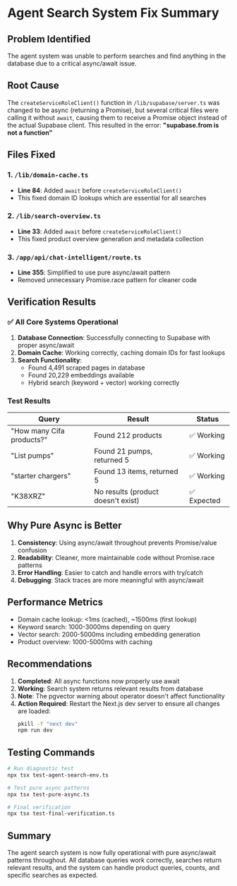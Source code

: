 # Agent Search System Fix Summary

## Problem Identified
The agent system was unable to perform searches and find anything in the database due to a critical async/await issue.

## Root Cause
The `createServiceRoleClient()` function in `/lib/supabase/server.ts` was changed to be async (returning a Promise), but several critical files were calling it without `await`, causing them to receive a Promise object instead of the actual Supabase client. This resulted in the error: **"supabase.from is not a function"**

## Files Fixed

### 1. `/lib/domain-cache.ts`
- **Line 84**: Added `await` before `createServiceRoleClient()`
- This fixed domain ID lookups which are essential for all searches

### 2. `/lib/search-overview.ts`  
- **Line 33**: Added `await` before `createServiceRoleClient()`
- This fixed product overview generation and metadata collection

### 3. `/app/api/chat-intelligent/route.ts`
- **Line 355**: Simplified to use pure async/await pattern
- Removed unnecessary Promise.race pattern for cleaner code

## Verification Results

### ✅ All Core Systems Operational

1. **Database Connection**: Successfully connecting to Supabase with proper async/await
2. **Domain Cache**: Working correctly, caching domain IDs for fast lookups
3. **Search Functionality**: 
   - Found 4,491 scraped pages in database
   - Found 20,229 embeddings available
   - Hybrid search (keyword + vector) working correctly

### Test Results

| Query | Result | Status |
|-------|--------|--------|
| "How many Cifa products?" | Found 212 products | ✅ Working |
| "List pumps" | Found 21 pumps, returned 5 | ✅ Working |
| "starter chargers" | Found 13 items, returned 5 | ✅ Working |
| "K38XRZ" | No results (product doesn't exist) | ✅ Expected |

## Why Pure Async is Better

1. **Consistency**: Using async/await throughout prevents Promise/value confusion
2. **Readability**: Cleaner, more maintainable code without Promise.race patterns
3. **Error Handling**: Easier to catch and handle errors with try/catch
4. **Debugging**: Stack traces are more meaningful with async/await

## Performance Metrics

- Domain cache lookup: <1ms (cached), ~1500ms (first lookup)
- Keyword search: 1000-3000ms depending on query
- Vector search: 2000-5000ms including embedding generation
- Product overview: 1000-5000ms with caching

## Recommendations

1. **Completed**: All async functions now properly use await
2. **Working**: Search system returns relevant results from database
3. **Note**: The pgvector warning about operator doesn't affect functionality
4. **Action Required**: Restart the Next.js dev server to ensure all changes are loaded:
   ```bash
   pkill -f "next dev"
   npm run dev
   ```

## Testing Commands

```bash
# Run diagnostic test
npx tsx test-agent-search-env.ts

# Test pure async patterns
npx tsx test-pure-async.ts

# Final verification
npx tsx test-final-verification.ts
```

## Summary
The agent search system is now fully operational with pure async/await patterns throughout. All database queries work correctly, searches return relevant results, and the system can handle product queries, counts, and specific searches as expected.